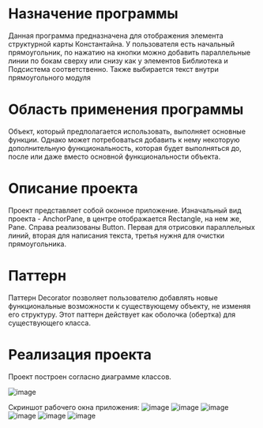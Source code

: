  
# Назначение программы

Данная программа предназначена для отображения элемента структурной карты Константайна. У пользователя есть начальный прямоугольник, по нажатию на кнопки можно добавить параллельные линии по бокам сверху или снизу как у элементов Библиотека и Подсистема соответственно. Также выбирается текст внутри прямоугольного модуля

# Область применения программы

Объект, который предполагается использовать, выполняет основные функции. Однако может потребоваться добавить к нему некоторую дополнительную функциональность, которая будет выполняться до, после или даже вместо основной функциональности объекта.

# Описание проекта

Проект представляет собой оконное приложение. Изначальный вид проекта - AnchorPane, в центре отображается Rectangle, на нем же, Pane. Справа реализованы Button. Первая для отрисовки параллельных линий, вторая для написания текста, третья нужня для очистки прямоугольника.

# Паттерн

Паттерн Decorator позволяет пользователю добавлять новые функциональные возможности к существующему объекту, не изменяя его структуру. Этот паттерн  действует как оболочка (обертка)  для существующего класса.

# Реализация проекта
Проект построен согласно диаграмме классов.

![image](https://user-images.githubusercontent.com/80450495/119715276-7b575b00-be6c-11eb-9171-8cf451f76907.png)

Скриншот рабочего окна приложения:
![image](https://user-images.githubusercontent.com/80450495/119715106-4cd98000-be6c-11eb-91c8-0553fae0b0bb.png)
![image](https://user-images.githubusercontent.com/80450495/119715141-55ca5180-be6c-11eb-97e3-e90de0ecea40.png)
![image](https://user-images.githubusercontent.com/80450495/119715168-5ebb2300-be6c-11eb-84bf-44a4c0e907b5.png)
![image](https://user-images.githubusercontent.com/80450495/119715188-64b10400-be6c-11eb-8f34-cf2ef8929afe.png)
![image](https://user-images.githubusercontent.com/80450495/119715224-6da1d580-be6c-11eb-8262-04a66cf8f40c.png)
![image](https://user-images.githubusercontent.com/80450495/119715238-71cdf300-be6c-11eb-9577-e3f8f46c2b93.png)

